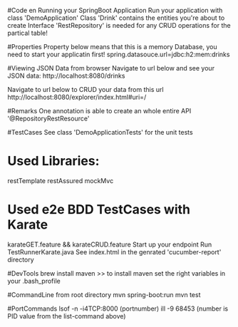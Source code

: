 #Code en Running your SpringBoot Application
Run your application with class 'DemoApplication'
Class 'Drink' contains the entities you're about to create
Interface 'RestRepository' is needed for any CRUD operations for the partical table!

#Properties
Property below means that this is a memory Database, you need to start your applicatin first!
spring.datasouce.url=jdbc:h2:mem:drinks

#Viewing JSON Data from browser
Navigate to url below and see your JSON data:
http://localhost:8080/drinks

Navigate to url below to CRUD your data from this url
http://localhost:8080/explorer/index.html#uri=/

#Remarks
One annotation is able to create an whole entire API '@RepositoryRestResource'


#TestCases
See class 'DemoApplicationTests' for the unit tests

# Used Libraries:
restTemplate
restAssured
mockMvc

# Used e2e BDD TestCases with Karate
karateGET.feature && karateCRUD.feature
Start up your endpoint
Run TestRunnerKarate.java
See index.html in the genrated 'cucumber-report' directory

#DevTools
brew install maven >> to install maven
set the right variables in your .bash_profile

#CommandLine from root directory
mvn spring-boot:run
mvn test

#PortCommands
lsof -n -i4TCP:8000 (portnumber)
ill -9 68453 (number is PID value from the list-command above)



